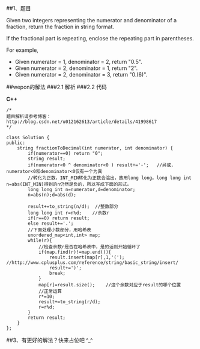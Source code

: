 ##1、题目

Given two integers representing the numerator and denominator of a fraction, return the fraction in string format.

If the fractional part is repeating, enclose the repeating part in parentheses.

For example,

- Given numerator = 1, denominator = 2, return "0.5".
- Given numerator = 2, denominator = 1, return "2".
- Given numerator = 2, denominator = 3, return "0.(6)".

##wepon的解法
###2.1 解析
###2.2 代码

**C++**

    /*
    题目解析请参考博客：http://blog.csdn.net/u012162613/article/details/41998617
    */
    
    class Solution {
    public:
        string fractionToDecimal(int numerator, int denominator) {
            if(numerator==0) return "0";
            string result;
            if(numerator<0 ^ denominator<0 ) result+='-';   //异或，numerator<0和denominator<0仅有一个为真
            //转化为正数，INT_MIN转化为正数会溢出，故用long long。long long int n=abs(INT_MIN)得到的n仍然是负的，所以写成下面的形式。
            long long int n=numerator,d=denominator;
            n=abs(n);d=abs(d);              
            
            result+=to_string(n/d);  //整数部分
            long long int r=n%d;    //余数r
            if(r==0) return result;
            else result+='.';
            //下面处理小数部分，用哈希表
            unordered_map<int,int> map;
            while(r){
                //检查余数r是否在哈希表中，是的话则开始循环了
                if(map.find(r)!=map.end()){
                    result.insert(map[r],1,'(');   //http://www.cplusplus.com/reference/string/basic_string/insert/
                    result+=')';
                    break;
                }
                map[r]=result.size();    //这个余数对应于result的哪个位置
                //正常运算
                r*=10;
                result+=to_string(r/d);
                r=r%d;
            }
            return result;
        }
    };
    
    
##3、有更好的解法？快来占位吧 ^_^